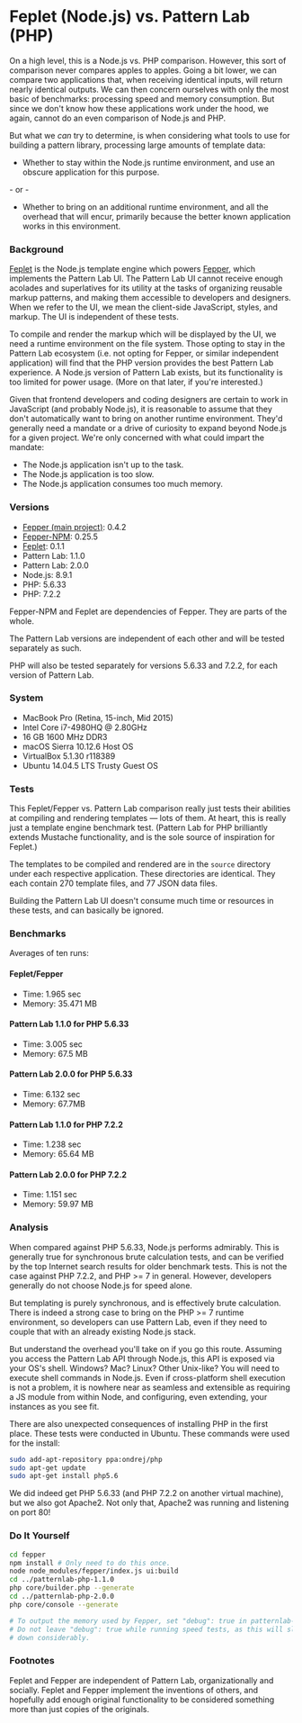 # Feplet (Node.js) vs. Pattern Lab (PHP)

On a high level, this is a Node.js vs. PHP comparison. However, this sort of 
comparison never compares apples to apples. Going a bit lower, we can compare 
two applications that, when receiving identical inputs, will return nearly 
identical outputs. We can then concern ourselves with only the most basic of 
benchmarks: processing speed and memory consumption. But since we don't know 
how these applications work under the hood, we again, cannot do an even 
comparison of Node.js and PHP.

But what we _can_ try to determine, is when considering what tools to use for 
building a pattern library, processing large amounts of template data:

* Whether to stay within the Node.js runtime environment, and use an obscure 
application for this purpose.

\- or -

* Whether to bring on an additional runtime environment, and all the overhead 
that will encur, primarily because the better known application works in this 
environment.

### Background

<a href="https://github.com/electric-eloquence/feplet" target="_blank">Feplet</a> 
is the Node.js template engine which powers 
<a href="http://fepper.io" target="_blank">Fepper</a>, which implements the 
Pattern Lab UI. The Pattern Lab UI cannot receive enough acolades and 
superlatives for its utility at the tasks of organizing reusable markup 
patterns, and making them accessible to developers and designers. When we refer 
to the UI, we mean the client-side JavaScript, styles, and markup. The UI is 
independent of these tests.

To compile and render the markup which will be displayed by the UI, we need a 
runtime environment on the file system. Those opting to stay in the Pattern Lab 
ecosystem (i.e. not opting for Fepper, or similar independent application) will 
find that the PHP version provides the best Pattern Lab experience. A Node.js 
version of Pattern Lab exists, but its functionality is too limited for power 
usage. (More on that later, if you're interested.)

Given that frontend developers and coding designers are certain to work in 
JavaScript (and probably Node.js), it is reasonable to assume that they don't 
automatically want to bring on another runtime environment. They'd generally 
need a mandate or a drive of curiosity to expand beyond Node.js for a given 
project. We're only concerned with what could impart the mandate:

* The Node.js application isn't up to the task.
* The Node.js application is too slow.
* The Node.js application consumes too much memory.

### Versions

* <a href="https://github.com/electric-eloquence/fepper" target="_blank">Fepper (main project)</a>:
  0.4.2
* <a href="https://github.com/electric-eloquence/fepper-npm" target="_blank">Fepper-NPM</a>:
  0.25.5
* <a href="https://github.com/electric-eloquence/feplet" target="_blank">Feplet</a>:
  0.1.1
* Pattern Lab: 1.1.0
* Pattern Lab: 2.0.0
* Node.js: 8.9.1
* PHP: 5.6.33
* PHP: 7.2.2 

Fepper-NPM and Feplet are dependencies of Fepper. They are parts of the whole.

The Pattern Lab versions are independent of each other and will be tested 
separately as such.

PHP will also be tested separately for versions 5.6.33 and 7.2.2, for each 
version of Pattern Lab.

### System

* MacBook Pro (Retina, 15-inch, Mid 2015)
* Intel Core i7-4980HQ @ 2.80GHz
* 16 GB 1600 MHz DDR3
* macOS Sierra 10.12.6 Host OS
* VirtualBox 5.1.30 r118389
* Ubuntu 14.04.5 LTS Trusty Guest OS

### Tests

This Feplet/Fepper vs. Pattern Lab comparison really just tests their abilities 
at compiling and rendering templates — lots of them. At heart, this is really 
just a template engine benchmark test. (Pattern Lab for PHP brilliantly extends 
Mustache functionality, and is the sole source of inspiration for Feplet.) 

The templates to be compiled and rendered are in the `source` directory under 
each respective application. These directories are identical. They each contain 
270 template files, and 77 JSON data files.

Building the Pattern Lab UI doesn't consume much time or resources in these 
tests, and can basically be ignored.

### Benchmarks

Averages of ten runs:

#### Feplet/Fepper

* Time: 1.965 sec
* Memory: 35.471 MB

#### Pattern Lab 1.1.0 for PHP 5.6.33

* Time: 3.005 sec
* Memory: 67.5 MB

#### Pattern Lab 2.0.0 for PHP 5.6.33

* Time: 6.132 sec
* Memory: 67.7MB

#### Pattern Lab 1.1.0 for PHP 7.2.2

* Time: 1.238 sec
* Memory: 65.64 MB

#### Pattern Lab 2.0.0 for PHP 7.2.2

* Time: 1.151 sec
* Memory: 59.97 MB

### Analysis

When compared against PHP 5.6.33, Node.js performs admirably. This is generally 
true for synchronous brute calculation tests, and can be verified by the top 
Internet search results for older benchmark tests. This is not the case against 
PHP 7.2.2, and PHP >= 7 in general. However, developers generally do not choose 
Node.js for speed alone.

But templating is purely synchronous, and is effectively brute calculation. 
There is indeed a strong case to bring on the PHP >= 7 runtime environment, so 
developers can use Pattern Lab, even if they need to couple that with an already 
existing Node.js stack.

But understand the overhead you'll take on if you go this route. Assuming you 
access the Pattern Lab API through Node.js, this API is exposed via your OS's 
shell. Windows? Mac? Linux? Other Unix-like? You will need to execute shell 
commands in Node.js. Even if cross-platform shell execution is not a problem, it 
is nowhere near as seamless and extensible as requiring a JS module from within 
Node, and configuring, even extending, your instances as you see fit.

There are also unexpected consequences of installing PHP in the first place. 
These tests were conducted in Ubuntu. These commands were used for the install:

```bash
sudo add-apt-repository ppa:ondrej/php
sudo apt-get update
sudo apt-get install php5.6
```

We did indeed get PHP 5.6.33 (and PHP 7.2.2 on another virtual machine), but we 
also got Apache2. Not only that, Apache2 was running and listening on port 80!

### Do It Yourself

```bash
cd fepper
npm install # Only need to do this once.
node node_modules/fepper/index.js ui:build
cd ../patternlab-php-1.1.0
php core/builder.php --generate
cd ../patternlab-php-2.0.0
php core/console --generate

# To output the memory used by Fepper, set "debug": true in patternlab-config.json.
# Do not leave "debug": true while running speed tests, as this will slow things
# down considerably.
```

### Footnotes

Feplet and Fepper are independent of Pattern Lab, organizationally and socially. 
Feplet and Fepper implement the inventions of others, and hopefully add enough 
original functionality to be considered something more than just copies of the 
originals.

